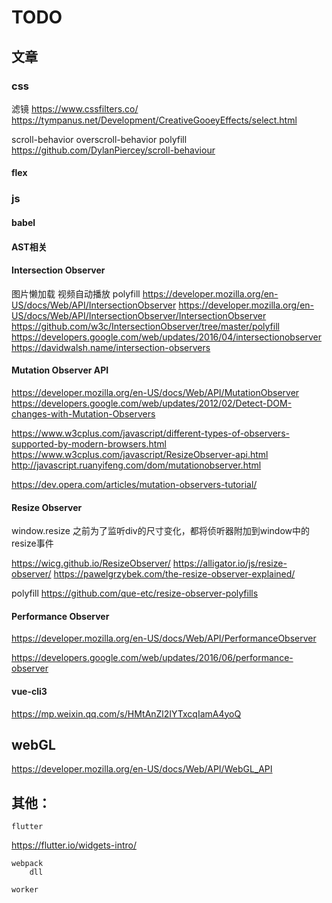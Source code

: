 # TODO


## 文章

### css 

滤镜 https://www.cssfilters.co/
    https://tympanus.net/Development/CreativeGooeyEffects/select.html



scroll-behavior
overscroll-behavior
polyfill 
https://github.com/DylanPiercey/scroll-behaviour

#### flex 

### js

#### babel

#### AST相关


#### Intersection Observer
图片懒加载
视频自动播放
polyfill
https://developer.mozilla.org/en-US/docs/Web/API/IntersectionObserver
https://developer.mozilla.org/en-US/docs/Web/API/IntersectionObserver/IntersectionObserver
https://github.com/w3c/IntersectionObserver/tree/master/polyfill
https://developers.google.com/web/updates/2016/04/intersectionobserver
https://davidwalsh.name/intersection-observers

#### Mutation Observer API
https://developer.mozilla.org/en-US/docs/Web/API/MutationObserver
https://developers.google.com/web/updates/2012/02/Detect-DOM-changes-with-Mutation-Observers

https://www.w3cplus.com/javascript/different-types-of-observers-supported-by-modern-browsers.html
https://www.w3cplus.com/javascript/ResizeObserver-api.html
http://javascript.ruanyifeng.com/dom/mutationobserver.html

https://dev.opera.com/articles/mutation-observers-tutorial/

#### Resize Observer

window.resize
之前为了监听div的尺寸变化，都将侦听器附加到window中的resize事件

https://wicg.github.io/ResizeObserver/
https://alligator.io/js/resize-observer/
https://pawelgrzybek.com/the-resize-observer-explained/

polyfill
https://github.com/que-etc/resize-observer-polyfills


####  Performance Observer
https://developer.mozilla.org/en-US/docs/Web/API/PerformanceObserver

https://developers.google.com/web/updates/2016/06/performance-observer


#### vue-cli3
https://mp.weixin.qq.com/s/HMtAnZl2IYTxcqIamA4yoQ


## webGL
https://developer.mozilla.org/en-US/docs/Web/API/WebGL_API

## 其他：
	flutter 
https://flutter.io/widgets-intro/

	webpack
		dll

	worker

